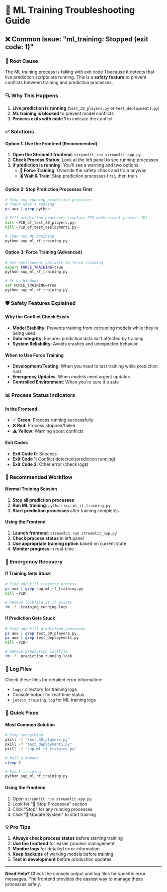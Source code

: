 # 🔧 ML Training Troubleshooting Guide

## ❌ Common Issue: "ml_training: Stopped (exit code: 1)"

### 🎯 **Root Cause**
The ML training process is failing with exit code 1 because it detects that live prediction scripts are running. This is a **safety feature** to prevent conflicts between training and prediction processes.

### 🔍 **Why This Happens**
1. **Live prediction is running** (`test_30_players.py` or `test_deployment1.py`)
2. **ML training is blocked** to prevent model conflicts
3. **Process exits with code 1** to indicate the conflict

### ✅ **Solutions**

#### **Option 1: Use the Frontend (Recommended)**
1. **Open the Streamlit frontend**: `streamlit run streamlit_app.py`
2. **Check Process Status**: Look at the left panel to see running processes
3. **If prediction is running**: You'll see a warning and two options:
   - **🚀 Force Training**: Override the safety check and train anyway
   - **⏳ Wait & Train**: Stop prediction processes first, then train

#### **Option 2: Stop Prediction Processes First**
```bash
# Stop any running prediction processes
# Check what's running
ps aux | grep python

# Kill prediction processes (replace PID with actual process ID)
kill <PID_of_test_30_players.py>
kill <PID_of_test_deployment1.py>

# Then run ML training
python sup_ml_rf_training.py
```

#### **Option 3: Force Training (Advanced)**
```bash
# Set environment variable to force training
export FORCE_TRAINING=true
python sup_ml_rf_training.py

# Or on Windows
set FORCE_TRAINING=true
python sup_ml_rf_training.py
```

### 🛡️ **Safety Features Explained**

#### **Why the Conflict Check Exists**
- **Model Stability**: Prevents training from corrupting models while they're being used
- **Data Integrity**: Ensures prediction data isn't affected by training
- **System Reliability**: Avoids crashes and unexpected behavior

#### **When to Use Force Training**
- **Development/Testing**: When you need to test training while prediction runs
- **Emergency Updates**: When models need urgent updates
- **Controlled Environment**: When you're sure it's safe

### 📊 **Process Status Indicators**

#### **In the Frontend**
- ✅ **Green**: Process running successfully
- ❌ **Red**: Process stopped/failed
- ⚠️ **Yellow**: Warning about conflicts

#### **Exit Codes**
- **Exit Code 0**: Success
- **Exit Code 1**: Conflict detected (prediction running)
- **Exit Code 2**: Other error (check logs)

### 🔄 **Recommended Workflow**

#### **Normal Training Session**
1. **Stop all prediction processes**
2. **Run ML training**: `python sup_ml_rf_training.py`
3. **Start prediction processes** after training completes

#### **Using the Frontend**
1. **Launch frontend**: `streamlit run streamlit_app.py`
2. **Check process status** in left panel
3. **Use appropriate training option** based on current state
4. **Monitor progress** in real-time

### 🚨 **Emergency Recovery**

#### **If Training Gets Stuck**
```bash
# Find and kill training process
ps aux | grep sup_ml_rf_training.py
kill <PID>

# Remove lockfile if it exists
rm -f .training_running.lock
```

#### **If Prediction Gets Stuck**
```bash
# Find and kill prediction processes
ps aux | grep test_30_players.py
ps aux | grep test_deployment1.py
kill <PID>

# Remove prediction lockfile
rm -f .prediction_running.lock
```

### 📝 **Log Files**
Check these files for detailed error information:
- `logs/` directory for training logs
- Console output for real-time status
- `jetson_training.log` for ML training logs

### 🎯 **Quick Fixes**

#### **Most Common Solution**
```bash
# Stop everything
pkill -f "test_30_players.py"
pkill -f "test_deployment1.py"
pkill -f "sup_ml_rf_training.py"

# Wait a moment
sleep 2

# Start training
python sup_ml_rf_training.py
```

#### **Using the Frontend**
1. Open `streamlit run streamlit_app.py`
2. Look for "🛑 Stop Processes" section
3. Click "Stop" for any running processes
4. Click "🔄 Update System" to start training

### 💡 **Pro Tips**

1. **Always check process status** before starting training
2. **Use the frontend** for easier process management
3. **Monitor logs** for detailed error information
4. **Keep backups** of working models before training
5. **Test in development** before production updates

---

**Need Help?** Check the console output and log files for specific error messages. The frontend provides the easiest way to manage these processes safely.
